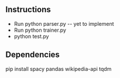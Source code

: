 ## Instructions
- Run python parser.py -- yet to implement
- Run python trainer.py
- python test.py
## Dependencies
pip install spacy pandas wikipedia-api tqdm
